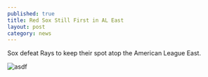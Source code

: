 ```yaml
---
published: true
title: Red Sox Still First in AL East
layout: post
category: news
---
```


Sox defeat Rays to keep their spot atop the American League East.

![asdf](/test/test.png)